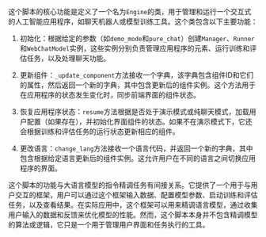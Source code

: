 这个脚本的核心功能是定义了一个名为`Engine`的类，用于管理和运行一个交互式的人工智能应用程序，如聊天机器人或模型训练工具。这个类包含以下主要功能：

1. 初始化：根据给定的参数（如`demo_mode`和`pure_chat`）创建`Manager`、`Runner`和`WebChatModel`实例，这些实例分别负责管理应用程序的元素、运行训练和评估任务，以及处理聊天功能。

2. 更新组件：`_update_component`方法接收一个字典，该字典包含组件ID和它们的属性，然后返回一个新的字典，其中包含更新后的组件实例。这个方法用于在应用程序的状态发生变化时，同步前端界面的组件状态。

3. 恢复应用程序状态：`resume`方法根据是否处于演示模式或纯聊天模式，加载用户配置（如果存在），并初始化界面组件的状态。如果不在演示模式下，它还会根据训练和评估任务的运行状态更新相应的组件。

4. 更改语言：`change_lang`方法接收一个语言代码，并返回一个新的字典，其中包含根据给定语言更新后的组件实例。这允许用户在不同的语言之间切换应用程序的界面。

这个脚本的功能与大语言模型的指令精调任务有间接关系。它提供了一个用于与用户交互的框架，用户可以通过这个框架输入数据、配置模型参数、启动训练和评估任务，以及查看结果。在实际应用中，这个框架可以用来精调语言模型，通过收集用户输入的数据和反馈来优化模型的性能。然而，这个脚本本身并不包含精调模型的算法或逻辑，它只是一个用于管理用户界面和任务执行的工具。
